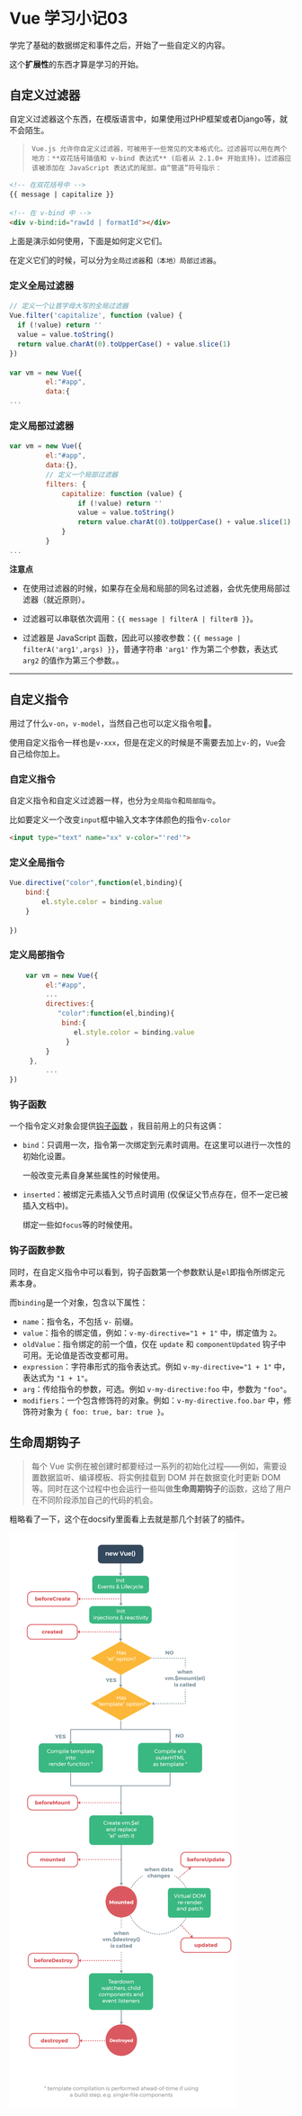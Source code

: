 # Vue 学习小记03

学完了基础的数据绑定和事件之后，开始了一些自定义的内容。

这个**扩展性**的东西才算是学习的开始。



## 自定义过滤器

自定义过滤器这个东西，在模版语言中，如果使用过PHP框架或者Django等，就不会陌生。

> `Vue.js 允许你自定义过滤器，可被用于一些常见的文本格式化。过滤器可以用在两个地方：**双花括号插值和 v-bind 表达式** (后者从 2.1.0+ 开始支持)。过滤器应该被添加在 JavaScript 表达式的尾部，由“管道”符号指示：`

```HTML
<!-- 在双花括号中 -->
{{ message | capitalize }}

<!-- 在 v-bind 中 -->
<div v-bind:id="rawId | formatId"></div>
```

上面是演示如何使用，下面是如何定义它们。

在定义它们的时候，可以分为`全局过滤器`和`（本地）局部过滤器`。

### 定义全局过滤器

```js
// 定义一个让首字母大写的全局过滤器
Vue.filter('capitalize', function (value) {
  if (!value) return ''
  value = value.toString()
  return value.charAt(0).toUpperCase() + value.slice(1)
})

var vm = new Vue({
         el:"#app",
         data:{
...
```

### 定义局部过滤器

```js
var vm = new Vue({
         el:"#app",
         data:{},
         // 定义一个局部过滤器
         filters: {
             capitalize: function (value) {
                 if (!value) return ''
                 value = value.toString()
                 return value.charAt(0).toUpperCase() + value.slice(1)
             }
         }
...
```

**注意点**    

- 在使用过滤器的时候，如果存在全局和局部的同名过滤器，会优先使用局部过滤器（就近原则）。

- 过滤器可以串联依次调用：`{{ message | filterA | filterB }}`。
- 过滤器是 JavaScript 函数，因此可以接收参数：`{{ message | filterA('arg1',args) }}`，普通字符串 `'arg1'` 作为第二个参数，表达式 `arg2` 的值作为第三个参数。。

-----



## 自定义指令

用过了什么`v-on`，`v-model`，当然自己也可以定义指令啦:yellow_heart:。

使用自定义指令一样也是`v-xxx`，但是在定义的时候是不需要去加上`v-`的，`Vue`会自己给你加上。

### 自定义指令

自定义指令和自定义过滤器一样，也分为`全局指令`和`局部指令`。

比如要定义一个改变`input`框中输入文本字体颜色的指令`v-color`

```html
<input type="text" name="xx" v-color="'red'">
```

### 定义全局指令

```js
Vue.directive("color",function(el,binding){
    bind:{
        el.style.color = binding.value
    }

})
```

### 定义局部指令

```js
 	var vm = new Vue({
         el:"#app",
         ...
         directives:{
         	"color":function(el,binding){
    	     bind:{
                el.style.color = binding.value
    	      }
         }
     },
         ...
})
```



### 钩子函数

一个指令定义对象会提供[钩子函数]([https://cn.vuejs.org/v2/guide/custom-directive.html#%E9%92%A9%E5%AD%90%E5%87%BD%E6%95%B0%E5%8F%82%E6%95%B0](https://cn.vuejs.org/v2/guide/custom-directive.html#钩子函数参数)) ，我目前用上的只有这俩：

- `bind`：只调用一次，指令第一次绑定到元素时调用。在这里可以进行一次性的初始化设置。

  一般改变元素自身某些属性的时候使用。

- `inserted`：被绑定元素插入父节点时调用 (仅保证父节点存在，但不一定已被插入文档中)。

  绑定一些如`focus`等的时候使用。

### 钩子函数参数

同时，在自定义指令中可以看到，钩子函数第一个参数默认是`el`即指令所绑定元素本身。

而`binding`是一个对象，包含以下属性：

- `name`：指令名，不包括 `v-` 前缀。
- `value`：指令的绑定值，例如：`v-my-directive="1 + 1"` 中，绑定值为 `2`。
- `oldValue`：指令绑定的前一个值，仅在 `update` 和 `componentUpdated` 钩子中可用。无论值是否改变都可用。
- `expression`：字符串形式的指令表达式。例如 `v-my-directive="1 + 1"` 中，表达式为 `"1 + 1"`。
- `arg`：传给指令的参数，可选。例如 `v-my-directive:foo` 中，参数为 `"foo"`。
- `modifiers`：一个包含修饰符的对象。例如：`v-my-directive.foo.bar` 中，修饰符对象为 `{ foo: true, bar: true }`。



## 生命周期钩子

> 每个 Vue 实例在被创建时都要经过一系列的初始化过程——例如，需要设置数据监听、编译模板、将实例挂载到 DOM 并在数据变化时更新 DOM 等。同时在这个过程中也会运行一些叫做**生命周期钩子**的函数，这给了用户在不同阶段添加自己的代码的机会。

粗略看了一下，这个在docsify里面看上去就是那几个封装了的插件。



![](../_media/201906-01.png)



